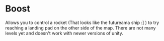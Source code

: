 # Boost

Allows you to control a rocket (That looks like the futureama ship :] ) to try reaching a landing pad on the other side of the map. There are not many levels yet and doesn't work with newer versions of unity. 
